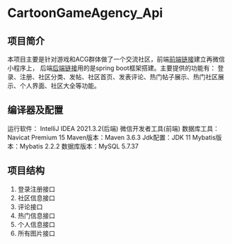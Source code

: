 # CartoonGameAgency_Api
## 项目简介
本项目主要是针对游戏和ACG群体做了一个交流社区，前端[前端链接](https://github.com/RangerHero/CartoonGameAgency_UI)建立再微信小程序上，
后端[后端链接](https://github.com/RangerHero/CartoonGameAgency_Api)用的是spring boot框架搭建。主要提供的功能有：
登录、注册、社区分类、发帖、社区首页、发表评论、热门帖子展示、热门社区展示、个人界面、社区大全等功能。
## 编译器及配置
运行软件： IntelliJ IDEA 2021.3.2(后端) 微信开发者工具(前端)
数据库工具：Navicat  Premium 15
Maven版本：Maven 3.6.3
Jdk配置：JDK 11
Mybatis版本：Mybatis 2.2.2
数据库版本：MySQL 5.7.37
## 项目结构
1. 登录注册接口
2. 社区信息接口
3. 评论接口
4. 热门信息接口
5. 个人信息接口
6. 所有图片接口
